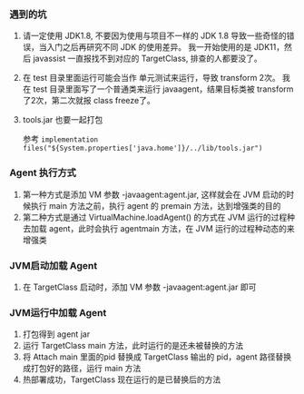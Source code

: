 ### 遇到的坑

1. 请一定使用 JDK1.8, 不要因为使用与项目不一样的 JDK 1.8 导致一些奇怪的错误，当入门之后再研究不同 JDK 的使用差异。
   我一开始使用的是 JDK11，然后 javassist 一直报找不到对应的 TargetClass, 排查的人都要没了。
2. 在 test 目录里面运行可能会当作 单元测试来运行，导致 transform 2次。
    我在 test 目录里面写了一个普通类来运行 javaagent，结果目标类被 transform 了2次，第二次就报 class freeze了。
3. tools.jar 也要一起打包

    参考 `implementation files("${System.properties['java.home']}/../lib/tools.jar")`


### Agent 执行方式

1. 第一种方式是添加 VM 参数 -javaagent:agent.jar, 这样就会在 JVM 启动的时候执行 main 方法之前，执行 agent 的 premain 方法，达到增强类的目的
2. 第二种方式是通过 VirtualMachine.loadAgent() 的方式在 JVM 运行的过程种去加载 agent，此时会执行 agentmain 方法，在 JVM 运行的过程种动态的来增强类


### JVM启动加载 Agent

1. 在 TargetClass 启动时，添加 VM 参数 -javaagent:agent.jar 即可

### JVM运行中加载 Agent

1. 打包得到 agent jar
2. 运行 TargetClass main 方法，此时运行的是还未被替换的方法
3. 将 Attach main 里面的pid 替换成 TargetClass 输出的 pid，agent 路径替换成打包好的路径，运行 main 方法
4. 热部署成功，TargetClass 现在运行的是已替换后的方法